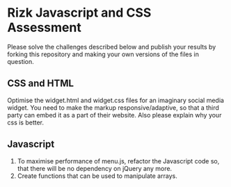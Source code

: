 
Rizk Javascript and CSS Assessment
===========================
Please solve the challenges described below and publish your results by forking this repository and making your own versions
of the files in question.

CSS and HTML
---
Optimise the widget.html and widget.css files for an imaginary social media widget.
You need to make the markup responsive/adaptive, so that a third party can embed it as a part of their website.
Also please explain why your css is better.

Javascript
---

1. To maximise performance of menu.js, refactor the Javascript code so, that there will be no dependency on jQuery any more.
2. Create functions that can be used to manipulate arrays.
